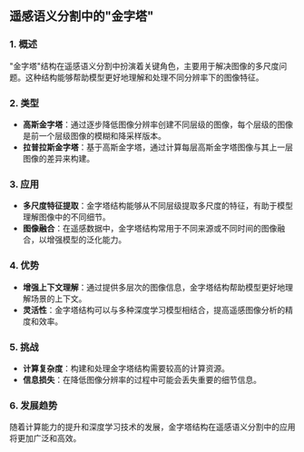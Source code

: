 ## 遥感语义分割中的"金字塔"

### 1. 概述
"金字塔"结构在遥感语义分割中扮演着关键角色，主要用于解决图像的多尺度问题。这种结构能够帮助模型更好地理解和处理不同分辨率下的图像特征。

### 2. 类型
- **高斯金字塔**：通过逐步降低图像分辨率创建不同层级的图像，每个层级的图像是前一个层级图像的模糊和降采样版本。
- **拉普拉斯金字塔**：基于高斯金字塔，通过计算每层高斯金字塔图像与其上一层图像的差异来构建。

### 3. 应用
- **多尺度特征提取**：金字塔结构能够从不同层级提取多尺度的特征，有助于模型理解图像中的不同细节。
- **图像融合**：在遥感数据中，金字塔结构常用于不同来源或不同时间的图像融合，以增强模型的泛化能力。

### 4. 优势
- **增强上下文理解**：通过提供多层次的图像信息，金字塔结构帮助模型更好地理解场景的上下文。
- **灵活性**：金字塔结构可以与多种深度学习模型相结合，提高遥感图像分析的精度和效率。

### 5. 挑战
- **计算复杂度**：构建和处理金字塔结构需要较高的计算资源。
- **信息损失**：在降低图像分辨率的过程中可能会丢失重要的细节信息。

### 6. 发展趋势
随着计算能力的提升和深度学习技术的发展，金字塔结构在遥感语义分割中的应用将更加广泛和高效。
